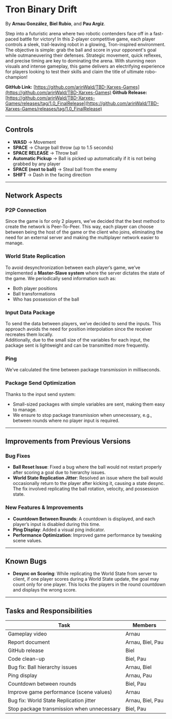 # Tron Binary Drift

By **Arnau González**, **Biel Rubio**, and **Pau Argiz**.

Step into a futuristic arena where two robotic contenders face off in a fast-paced battle for victory! In this 2-player competitive game, each player controls a sleek, trail-leaving robot in a glowing, Tron-inspired environment. The objective is simple: grab the ball and score in your opponent's goal while outmaneuvering their defenses. Strategic movement, quick reflexes, and precise timing are key to dominating the arena. With stunning neon visuals and intense gameplay, this game delivers an electrifying experience for players looking to test their skills and claim the title of ultimate robo-champion!

**GitHub Link:** [https://github.com/arinWald/TBD-Xarxes-Games](https://github.com/arinWald/TBD-Xarxes-Games)
**Github Release:** [https://github.com/arinWald/TBD-Xarxes-Games/releases/tag/1.0_FinalRelease](https://github.com/arinWald/TBD-Xarxes-Games/releases/tag/1.0_FinalRelease)

---

## Controls
- **WASD** → Movement  
- **SPACE** → Charge ball throw (up to 1.5 seconds)  
- **SPACE RELEASE** → Throw ball  
- **Automatic Pickup** → Ball is picked up automatically if it is not being grabbed by any player  
- **SPACE (next to ball)** → Steal ball from the enemy  
- **SHIFT** → Dash in the facing direction  

---

## Network Aspects

### P2P Connection
Since the game is for only 2 players, we’ve decided that the best method to create the network is Peer-To-Peer. This way, each player can choose between being the host of the game or the client who joins, eliminating the need for an external server and making the multiplayer network easier to manage.

### World State Replication
To avoid desynchronization between each player’s game, we’ve implemented a **Master-Slave system** where the server dictates the state of the game. We periodically send information such as:
- Both player positions
- Ball transformations
- Who has possession of the ball

### Input Data Package
To send the data between players, we’ve decided to send the inputs. This approach avoids the need for position interpolation since the receiver recreates them locally.  
Additionally, due to the small size of the variables for each input, the package sent is lightweight and can be transmitted more frequently.

### Ping
We’ve calculated the time between package transmission in milliseconds.

### Package Send Optimization
Thanks to the input send system:
- Small-sized packages with simple variables are sent, making them easy to manage.
- We ensure to stop package transmission when unnecessary, e.g., between rounds where no player input is required.

---

## Improvements from Previous Versions

### Bug Fixes
- **Ball Reset Issue**: Fixed a bug where the ball would not restart properly after scoring a goal due to hierarchy issues.
- **World State Replication Jitter**: Resolved an issue where the ball would occasionally return to the player after kicking it, causing a state desync. The fix involved replicating the ball rotation, velocity, and possession state.

### New Features & Improvements
- **Countdown Between Rounds**: A countdown is displayed, and each player’s input is disabled during this time.
- **Ping Display**: Added a visual ping indicator.
- **Performance Optimization**: Improved game performance by tweaking scene values.

---

## Known Bugs
- **Desync on Scoring**: While replicating the World State from server to client, if one player scores during a World State update, the goal may count only for one player. This locks the players in the round countdown and displays the wrong score.

---

## Tasks and Responsibilities

| **Task**                                      | **Members**         |
|-----------------------------------------------|---------------------|
| Gameplay video                                | Arnau               |
| Report document                               | Arnau, Biel, Pau    |
| GitHub release                                | Biel                |
| Code clean-up                                 | Biel, Pau           |
| Bug fix: Ball hierarchy issues                | Arnau, Biel         |
| Ping display                                  | Arnau, Pau          |
| Countdown between rounds                      | Biel, Pau           |
| Improve game performance (scene values)       | Arnau               |
| Bug fix: World State Replication jitter       | Arnau, Biel, Pau    |
| Stop package transmission when unnecessary    | Biel, Pau           |
